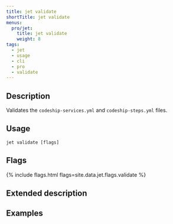 ```yaml
---
title: jet validate
shortTitle: jet validate
menus:
  pro/jet:
    title: jet validate
    weight: 8
tags:
  - jet
  - usage
  - cli
  - pro
  - validate
---
```


## Description
Validates the `codeship-services.yml` and `codeship-steps.yml` files.

## Usage

```
jet validate [flags]
```

## Flags
{% include flags.html flags=site.data.jet.flags.validate %}

## Extended description


## Examples
